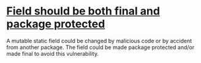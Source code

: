 # [Field should be both final and package protected](https://spotbugs.readthedocs.io/en/latest/bugDescriptions.html#MS_FINAL_PKGPROTECT)

   A mutable static field could be changed by malicious code or
        by accident from another package.
        The field could be made package protected and/or made final
   to avoid
        this vulnerability.